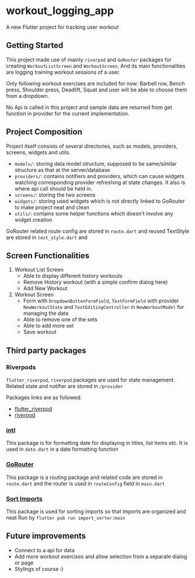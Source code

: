 # workout_logging_app

A new Flutter project for tracking user workout

## Getting Started

This project made use of mainly `riverpod` and `GoRouter` packages for creating `WorkoutListScreen` and `WorkoutScreen`. And its main functionalities are logging training workout sessions of a user.

Only following workout exercises are included for now: Barbell row, Bench press, Shoulder press, Deadlift, Squat and user will be able to choose them from a dropdown. 

No Api is called in this project and sample data are returned from get function in provider for the current implementation.

## Project Composition
Project itself consists of several directories, such as models, providers, screens, widgets and utils.

- `models/`: storing data model structure, supposed to be same/similar structure as that at the server/database
- `providers/`: contains notifiers and providers, which can cause widgets watching corresponding provider refreshing at state changes. It also is where api call should be held in.
- `screens/`: storing the two screens 
- `widgets/`: storing used widgets which is not directly linked to GoRouter to make project neat and clean
- `utils/`: contains some helper functions which doesn't involve any widget creation

GoRouter related route config are stored in `route.dart` and reused TextStyle are stored in `text_style.dart` and 

## Screen Functionalities
1. Workout List Screen
    - Able to display different history workouts
    - Remove History workout (with a simple confirm dialog here)
    - Add New Workout
2. Workout Screen
    - Form with `DropdownButtonFormField`, `TextFormField` with provider `NewWorkoutState` and `TextEditingController` in `NewWorkoutModel` for managing the data
    - Able to remove one of the sets 
    - Able to add more set
    - Save workout

## Third party packages

### Riverpods
`flutter_riverpod`, `riverpod` packages are used for state management. Related state and notifier are stored in `/provider`

Packages links are as followed:
- [flutter_riverpod](https://pub.dev/packages/flutter_riverpod)
- [riverpod](https://github.com/rrousselGit/riverpod)

### [intl](https://pub.dev/packages/intl)
This package is for formatting date for displaying in titles, list items etc. It is used in `date.dart` in a date formatting function

### [GoRouter](https://pub.dev/packages/go_router)
This package is a routing package and related code are stored in `route.dart` and the router is used in `routeConfig` field in `main.dart`

### [Sort Imports](https://pub.dartlang.org/packages/import_sorter)
This package is used for sorting imports so that imports are organized and neat
Run by `flutter pub run import_sorter:main`


## Future improvements
- Connect to a api for data
- Add more workout exercises and allow selection from a separate dialog or page
- Stylings of course :)

